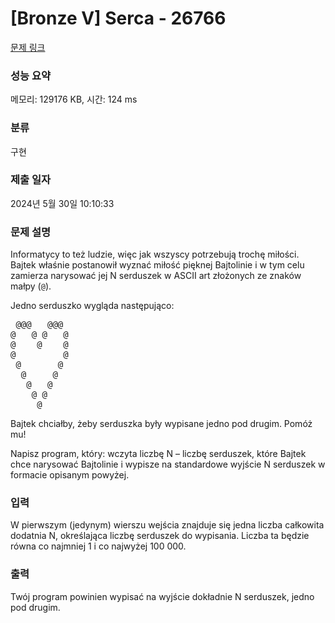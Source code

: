 # [Bronze V] Serca - 26766 

[문제 링크](https://www.acmicpc.net/problem/26766) 

### 성능 요약

메모리: 129176 KB, 시간: 124 ms

### 분류

구현

### 제출 일자

2024년 5월 30일 10:10:33

### 문제 설명

<p>Informatycy to też ludzie, więc jak wszyscy potrzebują trochę miłości. Bajtek właśnie postanowił wyznać miłość pięknej Bajtolinie i w tym celu zamierza narysować jej N serduszek w ASCII art złożonych ze znaków małpy (<code>@</code>).</p>

<p>Jedno serduszko wygląda następująco:</p>

<pre> @@@   @@@ 
@   @ @   @
@    @    @
@         @
 @       @ 
  @     @  
   @   @   
    @ @    
     @     
</pre>

<p>Bajtek chciałby, żeby serduszka były wypisane jedno pod drugim. Pomóż mu!</p>

<p>Napisz program, który: wczyta liczbę N – liczbę serduszek, które Bajtek chce narysować Bajtolinie i wypisze na standardowe wyjście N serduszek w formacie opisanym powyżej.</p>

### 입력 

 <p>W pierwszym (jedynym) wierszu wejścia znajduje się jedna liczba całkowita dodatnia N, określająca liczbę serduszek do wypisania. Liczba ta będzie równa co najmniej 1 i co najwyżej 100 000.</p>

### 출력 

 <p>Twój program powinien wypisać na wyjście dokładnie N serduszek, jedno pod drugim.</p>


